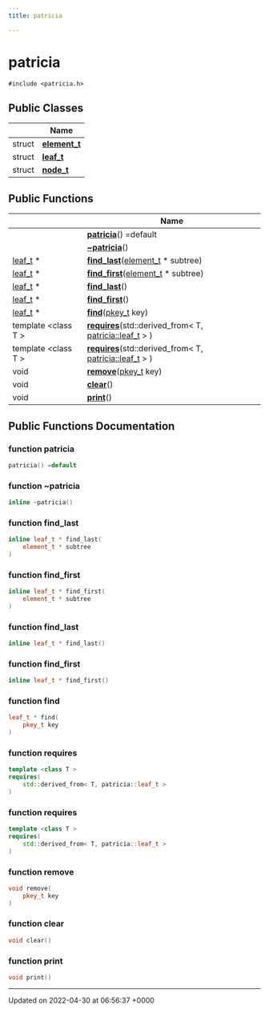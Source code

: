 ```yaml
---
title: patricia

---
```


# patricia






`#include <patricia.h>`

## Public Classes

|                | Name           |
| -------------- | -------------- |
| struct | **[element_t](Classes/structpatricia_1_1element__t.md)**  |
| struct | **[leaf_t](Classes/structpatricia_1_1leaf__t.md)**  |
| struct | **[node_t](Classes/structpatricia_1_1node__t.md)**  |

## Public Functions

|                | Name           |
| -------------- | -------------- |
| | **[patricia](Classes/classpatricia.md#function-patricia)**() =default |
| | **[~patricia](Classes/classpatricia.md#function-~patricia)**() |
| [leaf_t](Classes/structpatricia_1_1leaf__t.md) * | **[find_last](Classes/classpatricia.md#function-find-last)**([element_t](Classes/structpatricia_1_1element__t.md) * subtree) |
| [leaf_t](Classes/structpatricia_1_1leaf__t.md) * | **[find_first](Classes/classpatricia.md#function-find-first)**([element_t](Classes/structpatricia_1_1element__t.md) * subtree) |
| [leaf_t](Classes/structpatricia_1_1leaf__t.md) * | **[find_last](Classes/classpatricia.md#function-find-last)**() |
| [leaf_t](Classes/structpatricia_1_1leaf__t.md) * | **[find_first](Classes/classpatricia.md#function-find-first)**() |
| [leaf_t](Classes/structpatricia_1_1leaf__t.md) * | **[find](Classes/classpatricia.md#function-find)**([pkey_t](Files/patricia_8h.md#using-pkey-t) key) |
| template <class T \> <br>| **[requires](Classes/classpatricia.md#function-requires)**(std::derived_from< T, [patricia::leaf_t](Classes/structpatricia_1_1leaf__t.md) > ) |
| template <class T \> <br>| **[requires](Classes/classpatricia.md#function-requires)**(std::derived_from< T, [patricia::leaf_t](Classes/structpatricia_1_1leaf__t.md) > ) |
| void | **[remove](Classes/classpatricia.md#function-remove)**([pkey_t](Files/patricia_8h.md#using-pkey-t) key) |
| void | **[clear](Classes/classpatricia.md#function-clear)**() |
| void | **[print](Classes/classpatricia.md#function-print)**() |

## Public Functions Documentation

### function patricia

```cpp
patricia() =default
```


### function ~patricia

```cpp
inline ~patricia()
```


### function find_last

```cpp
inline leaf_t * find_last(
    element_t * subtree
)
```


### function find_first

```cpp
inline leaf_t * find_first(
    element_t * subtree
)
```


### function find_last

```cpp
inline leaf_t * find_last()
```


### function find_first

```cpp
inline leaf_t * find_first()
```


### function find

```cpp
leaf_t * find(
    pkey_t key
)
```


### function requires

```cpp
template <class T >
requires(
    std::derived_from< T, patricia::leaf_t > 
)
```


### function requires

```cpp
template <class T >
requires(
    std::derived_from< T, patricia::leaf_t > 
)
```


### function remove

```cpp
void remove(
    pkey_t key
)
```


### function clear

```cpp
void clear()
```


### function print

```cpp
void print()
```


-------------------------------

Updated on 2022-04-30 at 06:56:37 +0000